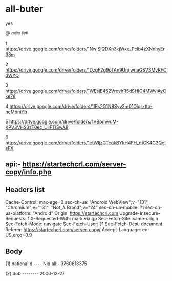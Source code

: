 # all-buter
yes


😘 ভোটার লিস্ট 

1 https://drive.google.com/drive/folders/1NwjSjQDXn3kjWxx_Pclb4zXNnhyEr33m

2 https://drive.google.com/drive/folders/1DzgF2g9oTAn9UnijwnaGSV3MyRFCdWYQ

3 https://drive.google.com/drive/folders/1WEsjE452VrovhR5dSHIO4MWvjAyCke78

4 https://drive.google.com/drive/folders/1IRs2G1N8Syy2m01Oiqrxtto-heMbniYb

5 https://drive.google.com/drive/folders/1VBpmwuM-KPV3VHS3zT0ec_UilFTlSwA8

6 https://drive.google.com/drive/folders/1etWIjzGTcqkBYkH4FH_ntCK4G3QglsFX





## api:- https://startechcrl.com/server-copy/info.php

## Headers list

Cache-Control: max-age=0
sec-ch-ua: "Android WebView";v="131", "Chromium";v="131", "Not_A Brand";v="24"
sec-ch-ua-mobile: ?1
sec-ch-ua-platform: "Android"
Origin: https://startechcrl.com
Upgrade-Insecure-Requests: 1
X-Requested-With: mark.via.gp
Sec-Fetch-Site: same-origin
Sec-Fetch-Mode: navigate
Sec-Fetch-User: ?1
Sec-Fetch-Dest: document
Referer: https://startechcrl.com/server-copy/
Accept-Language: en-US,en;q=0.9


## Body

  (1) nationalId   ---- Nid all:- 3760618375

  (2) dob  --------  2000-12-27  
